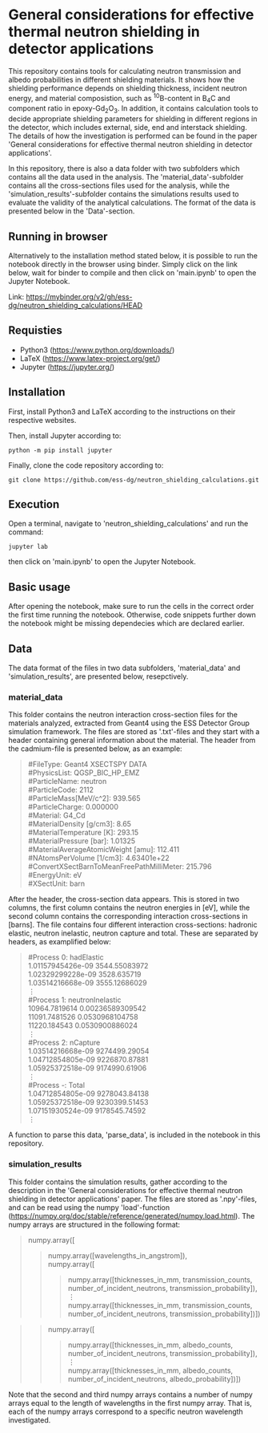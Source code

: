 # General considerations for effective thermal neutron shielding in detector applications

This repository contains tools for calculating neutron transmission and albedo probabilities in different shielding materials. It shows how the shielding performance depends on shielding thickness, incident neutron energy, and material composistion, such as <sup>10</sup>B-content in B<sub>4</sub>C and component ratio in epoxy-Gd<sub>2</sub>O<sub>3</sub>. In addition, it contains calculation tools to decide appropriate shielding parameters for shielding in different regions in the detector, which includes external, side, end and interstack shielding. The details of how the investigation is performed can be found in the paper 'General considerations for effective thermal neutron shielding in detector applications'.

In this repository, there is also a data folder with two subfolders which contains all the data used in the analysis. The 'material_data'-subfolder contains all the cross-sections files used for the analysis, while the 'simulation_results'-subfolder contains the simulations results used to evaluate the validity of the analytical calculations. The format of the data is presented below in the 'Data'-section.

## Running in browser

Alternatively to the installation method stated below, it is possible to run the notebook directly in the browser using binder. Simply click on the link below, wait for binder to compile and then click on 'main.ipynb' to open the Jupyter Notebook.

Link: https://mybinder.org/v2/gh/ess-dg/neutron_shielding_calculations/HEAD

## Requisties
- Python3 (https://www.python.org/downloads/)
- LaTeX (https://www.latex-project.org/get/)
- Jupyter (https://jupyter.org/)

## Installation

First, install Python3 and LaTeX according to the instructions on their respective websites.

Then, install Jupyter according to:
```
python -m pip install jupyter 
```

Finally, clone the code repository according to:
```
git clone https://github.com/ess-dg/neutron_shielding_calculations.git
```

## Execution

Open a terminal, navigate to 'neutron_shielding_calculations' and run the command:
```
jupyter lab
```
then click on 'main.ipynb' to open the Jupyter Notebook.

## Basic usage

After opening the notebook, make sure to run the cells in the correct order the first time running the notebook. Otherwise, code snippets further down the notebook might be missing dependecies which are declared earlier.

## Data
The data format of the files in two data subfolders, 'material_data' and 'simulation_results', are presented below, resepctively.

### material_data
This folder contains the neutron interaction cross-section files for the materials analyzed, extracted from Geant4 using the ESS Detector Group simulation framework. The files are stored as '.txt'-files and they start with a header containing general information about the material. The header from the cadmium-file is presented below, as an example:

> #FileType: Geant4 XSECTSPY DATA
<br/>#PhysicsList: QGSP_BIC_HP_EMZ
<br/>#ParticleName: neutron
<br/>#ParticleCode: 2112
<br/>#ParticleMass[MeV/c^2]: 939.565
<br/>#ParticleCharge: 0.000000
<br/>#Material: G4_Cd
<br/>#MaterialDensity [g/cm3]: 8.65
<br/>#MaterialTemperature [K]: 293.15
<br/>#MaterialPressure [bar]: 1.01325
<br/>#MaterialAverageAtomicWeight [amu]: 112.411
<br/>#NAtomsPerVolume [1/cm3]: 4.63401e+22
<br/>#ConvertXSectBarnToMeanFreePathMilliMeter: 215.796
<br/>#EnergyUnit: eV
<br/>#XSectUnit: barn

After the header, the cross-section data appears. This is stored in two columns, the first column contains the neutron energies in [eV], while the second column contains the corresponding interaction cross-sections in [barns]. The file contains four different interaction cross-sections: hadronic elastic, neutron inelastic, neutron capture and total. These are separated by headers, as examplified below:

> #Process 0: hadElastic
<br/> 1.01157945426e-09 3544.55083972
<br/> 1.02329299228e-09 3528.635719
<br/> 1.03514216668e-09 3555.12686029
<br> <span>&#8942;</span>
<br/>#Process 1: neutronInelastic
<br/>10964.7819614 0.00236589309542
<br/>11091.7481526 0.0530968104758
<br/>11220.184543 0.0530900886024
<br> <span>&#8942;</span>
<br/>#Process 2: nCapture
<br/>1.03514216668e-09 9274499.29054
<br/>1.04712854805e-09 9226870.87881
<br/>1.05925372518e-09 9174990.61906
<br> <span>&#8942;</span>
<br/>#Process -: Total
<br/>1.04712854805e-09 9278043.84138
<br/>1.05925372518e-09 9230399.51453
<br/>1.07151930524e-09 9178545.74592
<br> <span>&#8942;</span>

A function to parse this data, 'parse_data', is included in the notebook in this repository.

### simulation_results
This folder contains the simulation results, gather according to the description in the 'General considerations for effective thermal neutron shielding in detector applications' paper. The files are stored as '.npy'-files, and can be read using the numpy 'load'-function (https://numpy.org/doc/stable/reference/generated/numpy.load.html). The numpy arrays are structured in the following format:

> numpy.array([
>> numpy.array([wavelengths_in_angstrom]),
<br> numpy.array([
>>> numpy.array([thicknesses_in_mm, transmission_counts, number_of_incident_neutrons, transmission_probability]),
<br>      <span>&#8942;</span>
<br>  numpy.array([thicknesses_in_mm, transmission_counts, number_of_incident_neutrons, transmission_probability])])

>> numpy.array([
>>> numpy.array([thicknesses_in_mm, albedo_counts, number_of_incident_neutrons, transmission_probability]),
<br> <span>&#8942;</span>
<br> numpy.array([thicknesses_in_mm, albedo_counts, number_of_incident_neutrons, albedo_probability])])

Note that the second and third numpy arrays contains a number of numpy arrays equal to the length of wavelengths in the first numpy array. That is, each of the numpy arrays correspond to a specific neutron wavelength investigated.

